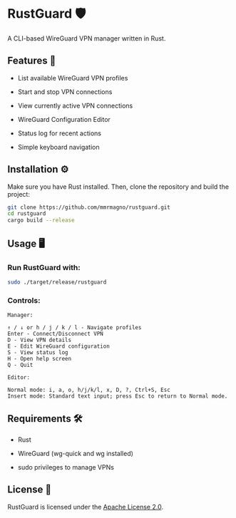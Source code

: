 # RustGuard 🛡️

A CLI-based WireGuard VPN manager written in Rust.

## Features 🚀

- List available WireGuard VPN profiles

- Start and stop VPN connections

- View currently active VPN connections

- WireGuard Configuration Editor

- Status log for recent actions

- Simple keyboard navigation

## Installation ⚙️

Make sure you have Rust installed. Then, clone the repository and build the project:
```sh
git clone https://github.com/mmrmagno/rustguard.git
cd rustguard
cargo build --release
```
## Usage 🖥️

### Run RustGuard with:

```sh
sudo ./target/release/rustguard
```

### Controls:

```
Manager:

↑ / ↓ or h / j / k / l - Navigate profiles
Enter - Connect/Disconnect VPN
D - View VPN details
E - Edit WireGuard configuration
S - View status log
H - Open help screen
Q - Quit

Editor:

Normal mode: i, a, o, h/j/k/l, x, D, ?, Ctrl+S, Esc
Insert mode: Standard text input; press Esc to return to Normal mode.

```
## Requirements 🛠️

- Rust

- WireGuard (wg-quick and wg installed)

- sudo privileges to manage VPNs

## License 📜

RustGuard is licensed under the [Apache License 2.0](LICENSE).
